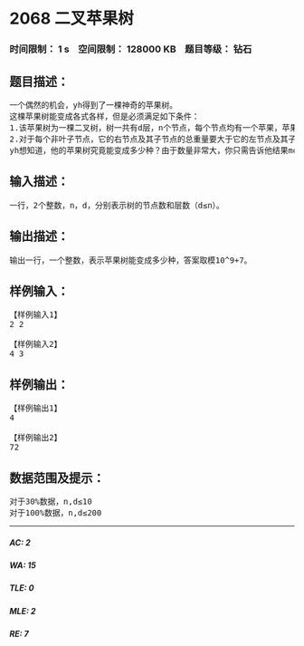# 2068 二叉苹果树   
### 时间限制： 1 s&nbsp;&nbsp;&nbsp;&nbsp;空间限制： 128000 KB&nbsp;&nbsp;&nbsp;&nbsp;题目等级： 钻石  
## 题目描述：  

<pre>
一个偶然的机会，yh得到了一棵神奇的苹果树。
这棵苹果树能变成各式各样，但是必须满足如下条件：
1.该苹果树为一棵二叉树，树一共有d层，n个节点，每个节点均有一个苹果，苹果的重量为1,2,4，…,2^(n-1)中的一个，且没有相同重量的果子。 
2.对于每个非叶子节点，它的右节点及其子节点的总重量要大于它的左节点及其子节点的总重量（但可以没有右节点）。
yh想知道，他的苹果树究竟能变成多少种？由于数量非常大，你只需告诉他结果mod 109+7 即可。
</pre>
  
  
## 输入描述：  

<pre>
一行，2个整数，n，d，分别表示树的节点数和层数（d≤n）。
</pre>
  
  
## 输出描述：  

<pre>
输出一行，一个整数，表示苹果树能变成多少种，答案取模10^9+7。
</pre>
  
  
## 样例输入：  

<pre>
【样例输入1】
2 2
 
【样例输入2】
4 3
</pre>
  
  
## 样例输出：  

<pre>
【样例输出1】
4
 
【样例输出2】
72
</pre>
  
  
## 数据范围及提示：  

<pre>
对于30%数据，n,d≤10
对于100%数据，n,d≤200
</pre>
  
  
***  

##### AC: 2  
##### WA: 15  
##### TLE: 0  
##### MLE: 2  
##### RE: 7  
